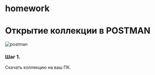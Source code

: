 # homework

# Открытие коллекции в POSTMAN
![postman](https://teachandstudy.ru/media/uploads/course_logo/Postman.jpg)

### Шаг 1.
Скачать коллекцию на ваш ПК.
